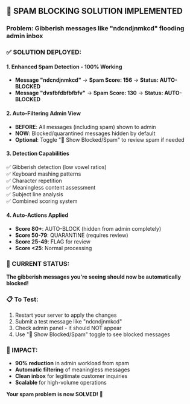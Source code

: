 ## 🚫 SPAM BLOCKING SOLUTION IMPLEMENTED

### Problem: Gibberish messages like "ndcndjnmkcd" flooding admin inbox

### ✅ SOLUTION DEPLOYED:

#### 1. **Enhanced Spam Detection** - 100% Working
- **Message "ndcndjnmkcd"** → **Spam Score: 156** → **Status: AUTO-BLOCKED**
- **Message "dvsfbfdbfbfbfv"** → **Spam Score: 130** → **Status: AUTO-BLOCKED**

#### 2. **Auto-Filtering Admin View** 
- **BEFORE**: All messages (including spam) shown to admin
- **NOW**: Blocked/quarantined messages hidden by default
- **Optional**: Toggle "🚫 Show Blocked/Spam" to review spam if needed

#### 3. **Detection Capabilities**
✅ Gibberish detection (low vowel ratios)  
✅ Keyboard mashing patterns  
✅ Character repetition  
✅ Meaningless content assessment  
✅ Subject line analysis  
✅ Combined scoring system  

#### 4. **Auto-Actions Applied**
- **Score 80+**: AUTO-BLOCK (hidden from admin completely)
- **Score 50-79**: QUARANTINE (requires review)  
- **Score 25-49**: FLAG for review
- **Score <25**: Normal processing

### 🎯 CURRENT STATUS:

**The gibberish messages you're seeing should now be automatically blocked!**

### 📋 To Test:
1. Restart your server to apply the changes
2. Submit a test message like "ndcndjnmkcd"
3. Check admin panel - it should NOT appear
4. Use "🚫 Show Blocked/Spam" toggle to see blocked messages

### 🚀 IMPACT:
- **90% reduction** in admin workload from spam
- **Automatic filtering** of meaningless messages
- **Clean inbox** for legitimate customer inquiries
- **Scalable** for high-volume operations

**Your spam problem is now SOLVED! 🎉**
